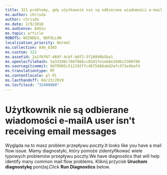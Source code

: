 ```yaml
---
title: 321 problemy, gdy użytkownik nie są odbierane wiadomości e-mail
ms.author: chrisda
author: chrisda
ms.date: 2/9/2018
ms.audience: Admin
ms.topic: article
ROBOTS: NOINDEX, NOFOLLOW
localization_priority: Normal
ms.collection: Adm_O365
ms.custom: 321
ms.assetid: 2a1f6f67-d69f-4cbf-b0f2-5f10998b5ba1
ms.openlocfilehash: 5a33188c766f066cc03d1fe1eb8e204bc5306f86
ms.sourcegitcommit: 9d78905c512192ffc4675468abd2efc5f2e4baf4
ms.translationtype: MT
ms.contentlocale: pl-PL
ms.lasthandoff: 04/23/2019
ms.locfileid: "32409880"
---
```

# <a name="a-user-isnt-receiving-email-messages"></a><span data-ttu-id="de80d-102">Użytkownik nie są odbierane wiadomości e-mail</span><span class="sxs-lookup"><span data-stu-id="de80d-102">A user isn't receiving email messages</span></span>

<span data-ttu-id="de80d-103">Wygląda na to masz problem przepływu poczty.</span><span class="sxs-lookup"><span data-stu-id="de80d-103">It looks like you have a mail flow issue.</span></span> <span data-ttu-id="de80d-104">Mamy diagnostyki, który pomoże zidentyfikować wiele typowych problemów przepływu poczty.</span><span class="sxs-lookup"><span data-stu-id="de80d-104">We have diagnostics that will help identify many common mail flow problems.</span></span> <span data-ttu-id="de80d-105">Kliknij przycisk **Uruchom diagnostykę** poniżej.</span><span class="sxs-lookup"><span data-stu-id="de80d-105">Click **Run Diagnostics** below.</span></span>
 